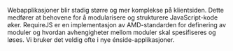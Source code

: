Webapplikasjoner blir stadig større og mer komplekse på klientsiden. Dette medfører at behovene for å modularisere og strukturere JavaScript-kode øker. RequireJS er en implementasjon av AMD-standarden for definering av moduler og hvordan avhengigheter mellom moduler skal spesifiseres og løses. Vi bruker det veldig ofte i nye énside-applikasjoner.